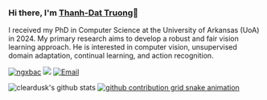 ### Hi there, I'm [Thanh-Dat Truong](https://truongthanhdat.github.io/)👋

I received my PhD in Computer Science at the University of Arkansas (UoA) in 2024.
My primary research aims to develop a robust and fair vision learning approach. He is interested in computer vision, unsupervised domain adaptation, continual learning, and action recognition.

<a href="https://github.com/truongthanhdat"><img src="https://komarev.com/ghpvc/?username=ngxbac" alt="ngxbac" /></a>
<a href="https://github.com/truongthanhdat?tab=followers"><img src="https://img.shields.io/github/followers/truongthanhdat"></a>
<a href="mailto:thanhdattrg@gmail.com"><img src="https://img.shields.io/badge/Email-thanhdattrg@gmail.com-blue" alt="Email" /></a>

![cleardusk's github stats](https://github-readme-stats.vercel.app/api?username=truongthanhdat&show_icons=true&count_private=true&hide=prs&theme=onedark)
[![github contribution grid snake animation](https://cdn.jsdelivr.net/gh/cleardusk/cleardusk@output/github-contribution-grid-snake.svg)](https://github.com/truongthanhdat)

